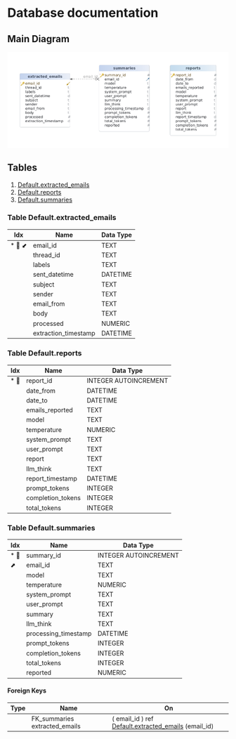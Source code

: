 # Database documentation

## Main Diagram

![img](./main-diagram.png)

## Tables

1. [Default.extracted_emails](#table%20default.extracted\_emails) 
2. [Default.reports](#table%20default.reports) 
3. [Default.summaries](#tabledefault.summaries) 

### Table Default.extracted_emails

|Idx |Name |Data Type |
|---|---|---|
| * &#128273;  &#11019; | email\_id| TEXT  |
|  | thread\_id| TEXT  |
|  | labels| TEXT  |
|  | sent\_datetime| DATETIME  |
|  | subject| TEXT  |
|  | sender| TEXT  |
|  | email\_from| TEXT  |
|  | body| TEXT  |
|  | processed| NUMERIC  |
|  | extraction\_timestamp| DATETIME  |

### Table Default.reports

|Idx |Name |Data Type |
|---|---|---|
| * &#128273;  | report\_id| INTEGER AUTOINCREMENT |
|  | date\_from| DATETIME  |
|  | date\_to| DATETIME  |
|  | emails\_reported| TEXT  |
|  | model| TEXT  |
|  | temperature| NUMERIC  |
|  | system\_prompt| TEXT  |
|  | user\_prompt| TEXT  |
|  | report| TEXT  |
|  | llm\_think| TEXT  |
|  | report\_timestamp| DATETIME  |
|  | prompt\_tokens| INTEGER  |
|  | completion\_tokens| INTEGER  |
|  | total\_tokens| INTEGER  |

### Table Default.summaries

|Idx |Name |Data Type |
|---|---|---|
| * &#128273;  | summary\_id| INTEGER AUTOINCREMENT |
| &#11016; | email\_id| TEXT  |
|  | model| TEXT  |
|  | temperature| NUMERIC  |
|  | system\_prompt| TEXT  |
|  | user\_prompt| TEXT  |
|  | summary| TEXT  |
|  | llm\_think| TEXT  |
|  | processing\_timestamp| DATETIME  |
|  | prompt\_tokens| INTEGER  |
|  | completion\_tokens| INTEGER  |
|  | total\_tokens| INTEGER  |
|  | reported| NUMERIC  |

#### Foreign Keys

|Type |Name |On |
|---|---|---|
|  | FK_summaries extracted_emails | ( email\_id ) ref [Default.extracted\_emails](#extracted\_emails) (email\_id) |
